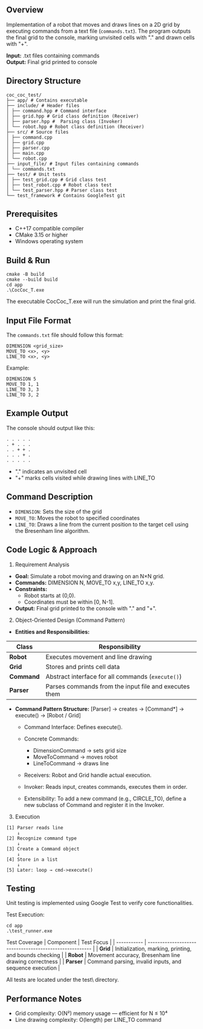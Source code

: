 ## Overview

Implementation of a robot that moves and draws lines on a 2D grid by executing commands from a text file (`commands.txt`). The program outputs the final grid to the console, marking unvisited cells with "." and drawn cells with "+".

**Input:** .txt files containing commands  
**Output:** Final grid printed to console

## Directory Structure

```
coc_coc_test/
├── app/ # Contains executable
├── include/ # Header files
│ ├── command.hpp # Command interface
│ ├── grid.hpp # Grid class definition (Receiver)
│ ├── parser.hpp #  Parsing class (Invoker)
│ └── robot.hpp # Robot class definition (Receiver)
├── src/ # Source files
│ ├── command.cpp 
│ ├── grid.cpp
│ ├── parser.cpp
│ ├── main.cpp
│ └── robot.cpp
├── input_file/ # Input files containing commands
│ └── commands.txt
├── test/ # Unit tests
│ ├── test_grid.cpp # Grid class test
│ ├── test_robot.cpp # Robot class test
│ └── test_parser.hpp # Parser class test
└── test_framework # Contains GoogleTest git
```

## Prerequisites

- C++17 compatible compiler
- CMake 3.15 or higher
- Windows operating system

## Build & Run

```batch
cmake -B build
cmake --build build
cd app
.\CocCoc_T.exe
```

The executable CocCoc_T.exe will run the simulation and print the final grid.

## Input File Format

The `commands.txt` file should follow this format:
```
DIMENSION <grid_size>
MOVE_TO <x>, <y>
LINE_TO <x>, <y>
```

Example:
```
DIMENSION 5
MOVE_TO 1, 1
LINE_TO 3, 3
LINE_TO 3, 2
```
## Example Output

The console should output like this:
```
. . . . .
. + . . .
. . + + .
. . . + .
. . . . .
```
- "." indicates an unvisited cell
- "+" marks cells visited while drawing lines with LINE_TO

## Command Description

- `DIMENSION`: Sets the size of the grid
- `MOVE_TO`: Moves the robot to specified coordinates
- `LINE_TO`: Draws a line from the current position to the target cell using the Bresenham line algorithm.

## Code Logic & Approach

1. Requirement Analysis

- **Goal:** Simulate a robot moving and drawing on an N×N grid.
- **Commands:** DIMENSION N, MOVE_TO x,y, LINE_TO x,y.
- **Constraints:**
    - Robot starts at (0,0).
    - Coordinates must be within [0, N-1].
- **Output:** Final grid printed to the console with "." and "+".

2. Object-Oriented Design (Command Pattern)

- **Entities and Responsibilities:**

| Class       | Responsibility                                        |
| ----------- | ----------------------------------------------------- |
| **Robot**   | Executes movement and line drawing                    |
| **Grid**    | Stores and prints cell data                           |
| **Command** | Abstract interface for all commands (`execute()`)     |
| **Parser**  | Parses commands from the input file and executes them |

- **Command Pattern Structure:**
[Parser] → creates → [Command*] → execute() → [Robot / Grid]

    - Command Interface: Defines execute().

    - Concrete Commands:
        - DimensionCommand → sets grid size
        - MoveToCommand → moves robot
        - LineToCommand → draws line

    - Receivers: Robot and Grid handle actual execution.

    - Invoker: Reads input, creates commands, executes them in order.

    - Extensibility: To add a new command (e.g., CIRCLE_TO), define a new subclass of Command and register it in the Invoker.

3. Execution
```
[1] Parser reads line
    ↓
[2] Recognize command type
    ↓
[3] Create a Command object
    ↓
[4] Store in a list
    ↓
[5] Later: loop → cmd->execute()
```

## Testing

Unit testing is implemented using Google Test to verify core functionalities.

Test Execution:
```batch
cd app
.\test_runner.exe
```
Test Coverage
| Component   | Test Focus                                              |
| ----------- | ------------------------------------------------------- |
| **Grid**    | Initialization, marking, printing, and bounds checking  |
| **Robot**   | Movement accuracy, Bresenham line drawing correctness   |
| **Parser**  | Command parsing, invalid inputs, and sequence execution |

All tests are located under the test\ directory.

## Performance Notes

- Grid complexity: O(N²) memory usage — efficient for N ≤ 10⁴
- Line drawing complexity: O(length) per LINE_TO command